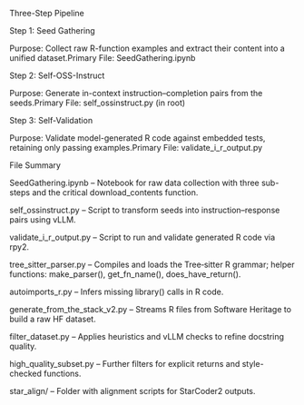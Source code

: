 Three-Step Pipeline


Step 1: Seed Gathering

Purpose: Collect raw R-function examples and extract their content into a unified dataset.Primary File: SeedGathering.ipynb


Step 2: Self-OSS-Instruct

Purpose: Generate in-context instruction–completion pairs from the seeds.Primary File: self_ossinstruct.py (in root)



Step 3: Self-Validation

Purpose: Validate model-generated R code against embedded tests, retaining only passing examples.Primary File: validate_i_r_output.py



File Summary

SeedGathering.ipynb – Notebook for raw data collection with three sub-steps and the critical download_contents function.

self_ossinstruct.py – Script to transform seeds into instruction–response pairs using vLLM.

validate_i_r_output.py – Script to run and validate generated R code via rpy2.

tree_sitter_parser.py – Compiles and loads the Tree‑sitter R grammar; helper functions: make_parser(), get_fn_name(), does_have_return().

autoimports_r.py – Infers missing library() calls in R code.

generate_from_the_stack_v2.py – Streams R files from Software Heritage to build a raw HF dataset.

filter_dataset.py – Applies heuristics and vLLM checks to refine docstring quality.

high_quality_subset.py – Further filters for explicit returns and style-checked functions.

star_align/ – Folder with alignment scripts for StarCoder2 outputs.
